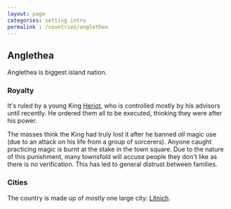 ```yaml
---
layout: page
categories: setting intro
permalink : /countries/anglethea
---
```


## Anglethea

Anglethea is biggest island nation.

### Royalty

It's ruled by a young King [Heriot][king-heriot], who is controlled mostly by his advisors until recently. He ordered them all to be executed, thinking they were after his power. 

The masses think the King had truly lost it after he banned *all* magic use (due to an attack on his life from a group of sorcerers). Anyone caught practicing magic is burnt at the stake in the town square. Due to the nature of this punishment, many townsfold will accuse people they don't like as there is no verification. This has led to general distrust between families.

### Cities

The country is made up of mostly one large city: [Litnich][litnich].

[king-heriot]: /DnD/npcs/royalty/heriot
[litnich]: /DnD/cities/litnich